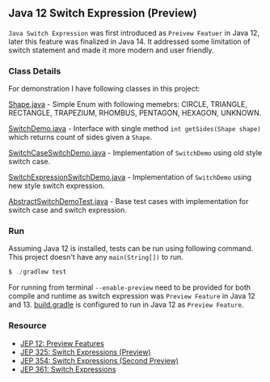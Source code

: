 ## Java 12 Switch Expression (Preview)

`Java Switch Expression` was first introduced as `Preivew Featuer` in Java 12,
later this feature was finalized in Java 14. It addressed some limitation of 
switch statement and made it more modern and user friendly.

### Class Details

For demonstration I have following classes in this project:

[Shape.java][1] - Simple Enum with following memebrs: CIRCLE, TRIANGLE, RECTANGLE, TRAPEZIUM, RHOMBUS, PENTAGON, HEXAGON, UNKNOWN.

[SwitchDemo.java][2] - Interface with single method `int getSides(Shape shape)` which returns count of sides given a `Shape`.

[SwitchCaseSwitchDemo.java][3] - Implementation of `SwitchDemo` using old style switch case.

[SwitchExpressionSwitchDemo.java][4] - Implementation of `SwitchDemo` using new style switch expression.

[AbstractSwitchDemoTest.java][5] - Base test cases with implementation for switch case and switch expression.

### Run
Assuming Java 12 is installed, tests can be run using following command. This project doesn't have any `main(String[])` to run.

```java
$ ./gradlew test
```

For running from terminal `--enable-preview` need to be provided for both compile and runtime as
switch expression was `Preview Feature` in Java 12 and 13. [build.gradle][6] is configured to run in Java 12 as `Preview Feature`.

### Resource
* [JEP 12: Preview Features](https://openjdk.java.net/jeps/12)
* [JEP 325: Switch Expressions (Preview)](https://openjdk.java.net/jeps/325)
* [JEP 354: Switch Expressions (Second Preview)](https://openjdk.java.net/jeps/354)
* [JEP 361: Switch Expressions](https://openjdk.java.net/jeps/361)

[1]: https://github.com/ronygomes/reference/blob/master/Java12SwitchExpression/src/main/java/me/ronygomes/reference/Shape.java
[2]: https://github.com/ronygomes/reference/blob/master/Java12SwitchExpression/src/main/java/me/ronygomes/reference/SwitchDemo.java
[3]: https://github.com/ronygomes/reference/blob/master/Java12SwitchExpression/src/main/java/me/ronygomes/reference/SwitchCaseSwitchDemo.java
[4]: https://github.com/ronygomes/reference/blob/master/Java12SwitchExpression/src/main/java/me/ronygomes/reference/SwitchExpressionSwitchDemo.java
[5]: https://github.com/ronygomes/reference/blob/master/Java12SwitchExpression/src/test/java/me/ronygomes/reference/AbstractSwitchDemoTest.java
[6]: https://github.com/ronygomes/reference/blob/master/Java12SwitchExpression/build.gradle
